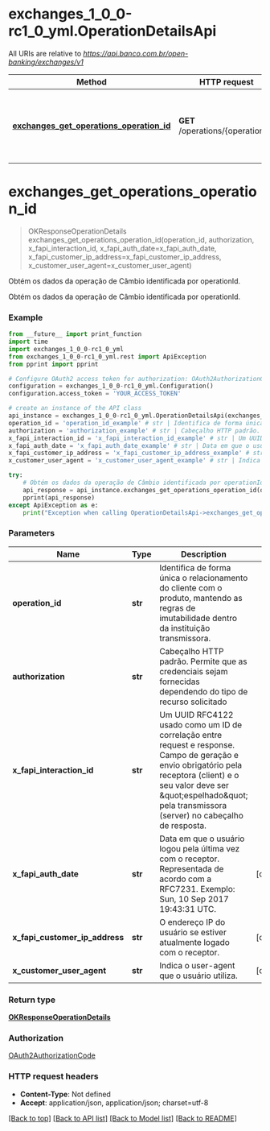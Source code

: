 # exchanges_1_0_0-rc1_0_yml.OperationDetailsApi

All URIs are relative to *https://api.banco.com.br/open-banking/exchanges/v1*

Method | HTTP request | Description
------------- | ------------- | -------------
[**exchanges_get_operations_operation_id**](OperationDetailsApi.md#exchanges_get_operations_operation_id) | **GET** /operations/{operationId} | Obtém os dados da operação de Câmbio identificada por operationId.

# **exchanges_get_operations_operation_id**
> OKResponseOperationDetails exchanges_get_operations_operation_id(operation_id, authorization, x_fapi_interaction_id, x_fapi_auth_date=x_fapi_auth_date, x_fapi_customer_ip_address=x_fapi_customer_ip_address, x_customer_user_agent=x_customer_user_agent)

Obtém os dados da operação de Câmbio identificada por operationId.

Obtém os dados da operação de Câmbio identificada por operationId.

### Example
```python
from __future__ import print_function
import time
import exchanges_1_0_0-rc1_0_yml
from exchanges_1_0_0-rc1_0_yml.rest import ApiException
from pprint import pprint

# Configure OAuth2 access token for authorization: OAuth2AuthorizationCode
configuration = exchanges_1_0_0-rc1_0_yml.Configuration()
configuration.access_token = 'YOUR_ACCESS_TOKEN'

# create an instance of the API class
api_instance = exchanges_1_0_0-rc1_0_yml.OperationDetailsApi(exchanges_1_0_0-rc1_0_yml.ApiClient(configuration))
operation_id = 'operation_id_example' # str | Identifica de forma única  o relacionamento do cliente com o produto, mantendo as regras de imutabilidade dentro da instituição transmissora.
authorization = 'authorization_example' # str | Cabeçalho HTTP padrão. Permite que as credenciais sejam fornecidas dependendo do tipo de recurso solicitado
x_fapi_interaction_id = 'x_fapi_interaction_id_example' # str | Um UUID RFC4122 usado como um ID de correlação entre request e response. Campo de geração e envio obrigatório pela receptora (client) e o seu valor deve ser \"espelhado\" pela transmissora (server) no cabeçalho de resposta.
x_fapi_auth_date = 'x_fapi_auth_date_example' # str | Data em que o usuário logou pela última vez com o receptor. Representada de acordo com a RFC7231. Exemplo: Sun, 10 Sep 2017 19:43:31 UTC. (optional)
x_fapi_customer_ip_address = 'x_fapi_customer_ip_address_example' # str | O endereço IP do usuário se estiver atualmente logado com o receptor. (optional)
x_customer_user_agent = 'x_customer_user_agent_example' # str | Indica o user-agent que o usuário utiliza. (optional)

try:
    # Obtém os dados da operação de Câmbio identificada por operationId.
    api_response = api_instance.exchanges_get_operations_operation_id(operation_id, authorization, x_fapi_interaction_id, x_fapi_auth_date=x_fapi_auth_date, x_fapi_customer_ip_address=x_fapi_customer_ip_address, x_customer_user_agent=x_customer_user_agent)
    pprint(api_response)
except ApiException as e:
    print("Exception when calling OperationDetailsApi->exchanges_get_operations_operation_id: %s\n" % e)
```

### Parameters

Name | Type | Description  | Notes
------------- | ------------- | ------------- | -------------
 **operation_id** | **str**| Identifica de forma única  o relacionamento do cliente com o produto, mantendo as regras de imutabilidade dentro da instituição transmissora. | 
 **authorization** | **str**| Cabeçalho HTTP padrão. Permite que as credenciais sejam fornecidas dependendo do tipo de recurso solicitado | 
 **x_fapi_interaction_id** | **str**| Um UUID RFC4122 usado como um ID de correlação entre request e response. Campo de geração e envio obrigatório pela receptora (client) e o seu valor deve ser \&quot;espelhado\&quot; pela transmissora (server) no cabeçalho de resposta. | 
 **x_fapi_auth_date** | **str**| Data em que o usuário logou pela última vez com o receptor. Representada de acordo com a RFC7231. Exemplo: Sun, 10 Sep 2017 19:43:31 UTC. | [optional] 
 **x_fapi_customer_ip_address** | **str**| O endereço IP do usuário se estiver atualmente logado com o receptor. | [optional] 
 **x_customer_user_agent** | **str**| Indica o user-agent que o usuário utiliza. | [optional] 

### Return type

[**OKResponseOperationDetails**](OKResponseOperationDetails.md)

### Authorization

[OAuth2AuthorizationCode](../README.md#OAuth2AuthorizationCode)

### HTTP request headers

 - **Content-Type**: Not defined
 - **Accept**: application/json, application/json; charset=utf-8

[[Back to top]](#) [[Back to API list]](../README.md#documentation-for-api-endpoints) [[Back to Model list]](../README.md#documentation-for-models) [[Back to README]](../README.md)

